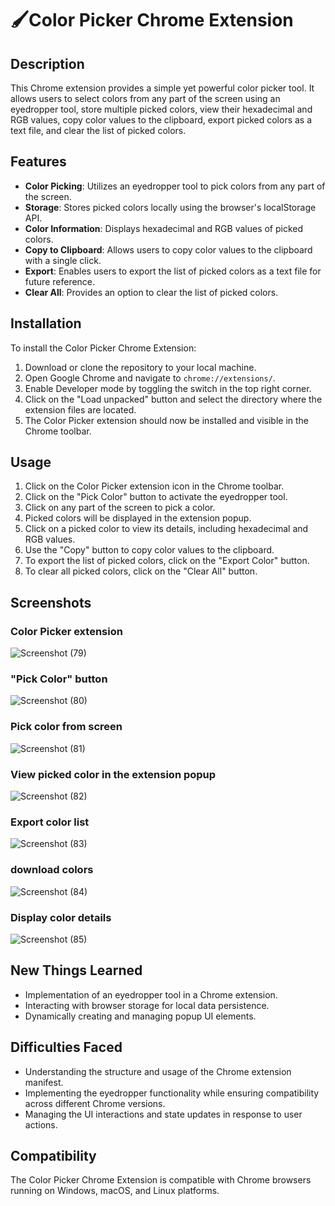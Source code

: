 # 🖌️Color Picker Chrome Extension

## Description
This Chrome extension provides a simple yet powerful color picker tool. It allows users to select colors from any part of the screen using an eyedropper tool, store multiple picked colors, view their hexadecimal and RGB values, copy color values to the clipboard, export picked colors as a text file, and clear the list of picked colors.

## Features
- **Color Picking**: Utilizes an eyedropper tool to pick colors from any part of the screen.
- **Storage**: Stores picked colors locally using the browser's localStorage API.
- **Color Information**: Displays hexadecimal and RGB values of picked colors.
- **Copy to Clipboard**: Allows users to copy color values to the clipboard with a single click.
- **Export**: Enables users to export the list of picked colors as a text file for future reference.
- **Clear All**: Provides an option to clear the list of picked colors.

## Installation
To install the Color Picker Chrome Extension:
1. Download or clone the repository to your local machine.
2. Open Google Chrome and navigate to `chrome://extensions/`.
3. Enable Developer mode by toggling the switch in the top right corner.
4. Click on the "Load unpacked" button and select the directory where the extension files are located.
5. The Color Picker extension should now be installed and visible in the Chrome toolbar.

## Usage
1. Click on the Color Picker extension icon in the Chrome toolbar.
2. Click on the "Pick Color" button to activate the eyedropper tool.
3. Click on any part of the screen to pick a color.
4. Picked colors will be displayed in the extension popup.
5. Click on a picked color to view its details, including hexadecimal and RGB values.
6. Use the "Copy" button to copy color values to the clipboard.
7. To export the list of picked colors, click on the "Export Color" button.
8. To clear all picked colors, click on the "Clear All" button.

## Screenshots

### Color Picker extension
![Screenshot (79)](https://github.com/chouhanmahima/JS_GEEKATHON_M4_chrome_extension-/assets/142296544/ebe31d40-26ff-4ecd-9993-73a0f89a4131)

### "Pick Color" button
![Screenshot (80)](https://github.com/chouhanmahima/JS_GEEKATHON_M4_chrome_extension-/assets/142296544/7b9cee29-7c07-4abd-a2c3-52924be65e88)

### Pick color from screen
![Screenshot (81)](https://github.com/chouhanmahima/JS_GEEKATHON_M4_chrome_extension-/assets/142296544/275899d1-c5c1-4e51-aacb-b6b41eb975cd)

### View picked color in the extension popup
![Screenshot (82)](https://github.com/chouhanmahima/JS_GEEKATHON_M4_chrome_extension-/assets/142296544/40c0fe8f-b510-406b-be19-cb1f6bfb6622)

### Export color list
![Screenshot (83)](https://github.com/chouhanmahima/JS_GEEKATHON_M4_chrome_extension-/assets/142296544/c06b366b-fe71-4892-9e3d-52e71ff06361)

### download colors
![Screenshot (84)](https://github.com/chouhanmahima/JS_GEEKATHON_M4_chrome_extension-/assets/142296544/272f1c4d-bc87-485e-adf9-800508623231)

### Display color details
![Screenshot (85)](https://github.com/chouhanmahima/JS_GEEKATHON_M4_chrome_extension-/assets/142296544/88886fa1-02a4-4c69-ab79-ac1817365ef5)



## New Things Learned
- Implementation of an eyedropper tool in a Chrome extension.
- Interacting with browser storage for local data persistence.
- Dynamically creating and managing popup UI elements.

## Difficulties Faced
- Understanding the structure and usage of the Chrome extension manifest.
- Implementing the eyedropper functionality while ensuring compatibility across different Chrome versions.
- Managing the UI interactions and state updates in response to user actions.

## Compatibility
The Color Picker Chrome Extension is compatible with Chrome browsers running on Windows, macOS, and Linux platforms.
